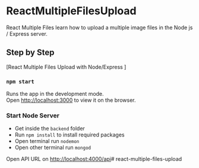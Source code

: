 # ReactMultipleFilesUpload
React Multiple Files learn how to upload a multiple image files in the Node js / Express server.


## Step by Step
[React Multiple Files Upload with Node/Express ]


### `npm start`

Runs the app in the development mode.<br>
Open [http://localhost:3000](http://localhost:3000) to view it on the browser.


### Start Node Server

- Get inside the `backend` folder
- Run `npm install` to install required packages 
- Open terminal run `nodemon`
- Open other terminal run `mongod`

Open API URL on [http://localhost:4000/api](http://localhost:4000/api)# react-multiple-files-upload
